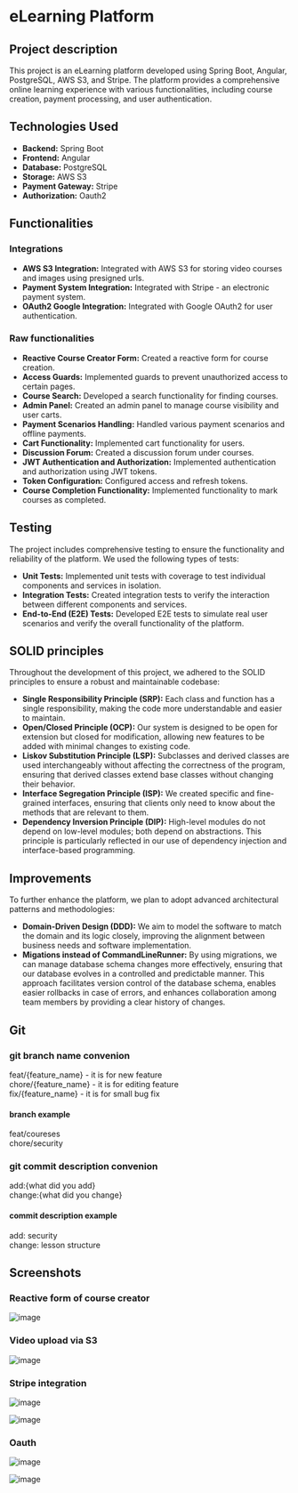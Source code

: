 
# eLearning Platform

## Project description

This project is an eLearning platform developed using Spring Boot, Angular, PostgreSQL, AWS S3, and Stripe. The platform provides a comprehensive online learning experience with various functionalities, including course creation, payment processing, and user authentication.

## Technologies Used

- **Backend:** Spring Boot
- **Frontend:** Angular
- **Database:** PostgreSQL
- **Storage:** AWS S3
- **Payment Gateway:** Stripe
- **Authorization:** Oauth2

## Functionalities

### Integrations
- **AWS S3 Integration:** Integrated with AWS S3 for storing video courses and images using presigned urls.
- **Payment System Integration:** Integrated with Stripe - an electronic payment system.
- **OAuth2 Google Integration:** Integrated with Google OAuth2 for user authentication.  

### Raw functionalities
- **Reactive Course Creator Form:** Created a reactive form for course creation.
- **Access Guards:** Implemented guards to prevent unauthorized access to certain pages.
- **Course Search:** Developed a search functionality for finding courses.
- **Admin Panel:** Created an admin panel to manage course visibility and user carts.
- **Payment Scenarios Handling:** Handled various payment scenarios and offline payments.
- **Cart Functionality:** Implemented cart functionality for users.
- **Discussion Forum:** Created a discussion forum under courses.
- **JWT Authentication and Authorization:** Implemented authentication and authorization using JWT tokens.
- **Token Configuration:** Configured access and refresh tokens.
- **Course Completion Functionality:** Implemented functionality to mark courses as completed.

## Testing

The project includes comprehensive testing to ensure the functionality and reliability of the platform. We used the following types of tests:

- **Unit Tests:** Implemented unit tests with coverage to test individual components and services in isolation.
- **Integration Tests:** Created integration tests to verify the interaction between different components and services.
- **End-to-End (E2E) Tests:** Developed E2E tests to simulate real user scenarios and verify the overall functionality of the platform.


## SOLID principles

Throughout the development of this project, we adhered to the SOLID principles to ensure a robust and maintainable codebase:

- **Single Responsibility Principle (SRP):** Each class and function has a single responsibility, making the code more understandable and easier to maintain. 
- **Open/Closed Principle (OCP):** Our system is designed to be open for extension but closed for modification, allowing new features to be added with minimal changes to existing code.
- **Liskov Substitution Principle (LSP):** Subclasses and derived classes are used interchangeably without affecting the correctness of the program, ensuring that derived classes extend base classes without changing their behavior.
- **Interface Segregation Principle (ISP):** We created specific and fine-grained interfaces, ensuring that clients only need to know about the methods that are relevant to them.
- **Dependency Inversion Principle (DIP):** High-level modules do not depend on low-level modules; both depend on abstractions. This principle is particularly reflected in our use of dependency injection and interface-based programming.

## Improvements

To further enhance the platform, we plan to adopt advanced architectural patterns and methodologies:

- **Domain-Driven Design (DDD):** We aim to model the software to match the domain and its logic closely, improving the alignment between business needs and software implementation.
- **Migations instead of CommandLineRunner:** By using migrations, we can manage database schema changes more effectively, ensuring that our database evolves in a controlled and predictable manner. This approach facilitates version control of the database schema, enables easier rollbacks in case of errors, and enhances collaboration among team members by providing a clear history of changes.

## Git 
### git branch name convenion

feat/{feature_name} - it is for new feature  
chore/{feature_name} - it is for editing feature  
fix/{feature_name} - it is for small bug fix  

#### branch example
feat/coureses   
chore/security  

### git commit description convenion
add:{what did you add}  
change:{what did you change}  

#### commit description example
add: security  
change: lesson structure   

## Screenshots

### Reactive form of course creator
![image](https://github.com/WojciechGos/elearning-platform/assets/36795978/3992e691-a73d-4072-a8d9-5e990e613fc1)  

### Video upload via S3
![image](https://github.com/WojciechGos/elearning-platform/assets/36795978/54adcf69-0e20-48f1-bd2b-d4fdb410aa7d)

### Stripe integration 
![image](https://github.com/WojciechGos/elearning-platform/assets/36795978/6b276f47-3339-406d-8d14-e00cb6e622a4)

![image](https://github.com/WojciechGos/elearning-platform/assets/36795978/21c7e240-c877-4d86-b21c-70bcf9a5475a)


### Oauth

![image](https://github.com/WojciechGos/elearning-platform/assets/36795978/7c885a75-6b64-46a1-83b6-6871f470ebd2)  

![image](https://github.com/WojciechGos/elearning-platform/assets/36795978/7678dd5e-475a-42a3-9824-176b288f1848)






